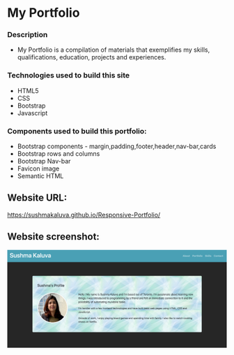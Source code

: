 # My Portfolio

### Description

- My Portfolio is a compilation of materials that exemplifies my skills, qualifications, education, projects and experiences.

### Technologies used to build this site

- HTML5
- CSS
- Bootstrap
- Javascript

### Components used to build this portfolio:

- Bootstrap components - margin,padding,footer,header,nav-bar,cards
- Bootstrap rows and columns
- Bootstrap Nav-bar
- Favicon image
- Semantic HTML

## Website URL:

https://sushmakaluva.github.io/Responsive-Portfolio/

## Website screenshot:

![Screenshot](/assets/homepage_pic.png)
